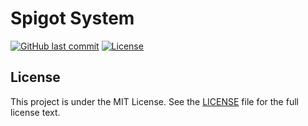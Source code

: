 # Spigot System

[![GitHub last commit](https://img.shields.io/github/last-commit/superlandnetwork/old-spigot-system-plugin?logo=github&style=for-the-badge)](https://github.com/superlandnetwork/old-spigot-system-plugin/commits)
[![License](https://img.shields.io/github/license/superlandnetwork/old-spigot-system-plugin?style=for-the-badge)](https://github.com/superlandnetwork/old-spigot-system-plugin/blob/main/LICENSE)

## License

This project is under the MIT License. See the [LICENSE](https://github.com/superlandnetwork/old-spigot-system-plugin/blob/main/LICENSE) file for the full license text.
